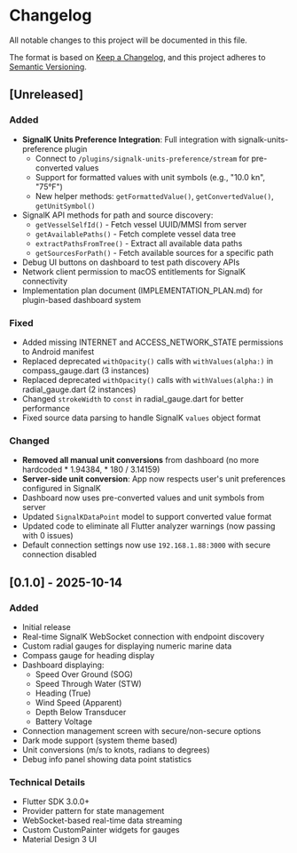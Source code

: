 # Changelog

All notable changes to this project will be documented in this file.

The format is based on [Keep a Changelog](https://keepachangelog.com/en/1.0.0/),
and this project adheres to [Semantic Versioning](https://semver.org/spec/v2.0.0.html).

## [Unreleased]

### Added
- **SignalK Units Preference Integration**: Full integration with signalk-units-preference plugin
  - Connect to `/plugins/signalk-units-preference/stream` for pre-converted values
  - Support for formatted values with unit symbols (e.g., "10.0 kn", "75°F")
  - New helper methods: `getFormattedValue()`, `getConvertedValue()`, `getUnitSymbol()`
- SignalK API methods for path and source discovery:
  - `getVesselSelfId()` - Fetch vessel UUID/MMSI from server
  - `getAvailablePaths()` - Fetch complete vessel data tree
  - `extractPathsFromTree()` - Extract all available data paths
  - `getSourcesForPath()` - Fetch available sources for a specific path
- Debug UI buttons on dashboard to test path discovery APIs
- Network client permission to macOS entitlements for SignalK connectivity
- Implementation plan document (IMPLEMENTATION_PLAN.md) for plugin-based dashboard system

### Fixed
- Added missing INTERNET and ACCESS_NETWORK_STATE permissions to Android manifest
- Replaced deprecated `withOpacity()` calls with `withValues(alpha:)` in compass_gauge.dart (3 instances)
- Replaced deprecated `withOpacity()` calls with `withValues(alpha:)` in radial_gauge.dart (2 instances)
- Changed `strokeWidth` to `const` in radial_gauge.dart for better performance
- Fixed source data parsing to handle SignalK `values` object format

### Changed
- **Removed all manual unit conversions** from dashboard (no more hardcoded * 1.94384, * 180 / 3.14159)
- **Server-side unit conversion**: App now respects user's unit preferences configured in SignalK
- Dashboard now uses pre-converted values and unit symbols from server
- Updated `SignalKDataPoint` model to support converted value format
- Updated code to eliminate all Flutter analyzer warnings (now passing with 0 issues)
- Default connection settings now use `192.168.1.88:3000` with secure connection disabled

## [0.1.0] - 2025-10-14

### Added
- Initial release
- Real-time SignalK WebSocket connection with endpoint discovery
- Custom radial gauges for displaying numeric marine data
- Compass gauge for heading display
- Dashboard displaying:
  - Speed Over Ground (SOG)
  - Speed Through Water (STW)
  - Heading (True)
  - Wind Speed (Apparent)
  - Depth Below Transducer
  - Battery Voltage
- Connection management screen with secure/non-secure options
- Dark mode support (system theme based)
- Unit conversions (m/s to knots, radians to degrees)
- Debug info panel showing data point statistics

### Technical Details
- Flutter SDK 3.0.0+
- Provider pattern for state management
- WebSocket-based real-time data streaming
- Custom CustomPainter widgets for gauges
- Material Design 3 UI
